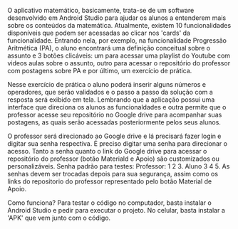 <html>
  <p>O aplicativo matemático, basicamente, trata-se de um software desenvolvido em Android Studio para ajudar os alunos a entenderem mais sobre os conteúdos da matemática. 
Atualmente, existem 10 funcionalidades disponíveis que podem ser acessadas ao clicar nos 'cards' da funcionalidade.
Entrando nela, por exemplo, na funcionalidade Progressão Aritmética (PA), o aluno encontrará uma definição conceitual sobre o assunto e 3 botões clicáveis: um para acessar
uma playlist do Youtube com videos aulas sobre o assunto, outro para acessar o repositório do professor com postagens sobre PA e por último, um exercício de prática.
</p>
  <p>Nesse exercício de prática o aluno poderá inserir alguns números e operadores, que serão validados e o passo a passo da solução com a resposta será exibido em tela.
Lembrando que a aplicação possui uma interface que direciona os alunos as funcionaldades e outra permite que o professor acesse seu repositório no Google drive para
acompanhar suas postagens, as quais serão acessadas posteriormente pelos seus alunos. 
</p>
  <p>O professor será direcionado ao Google drive e lá precisará fazer login e digitar sua senha respectiva. É preciso digitar uma senha para direcionar o acesso. Tanto a senha quanto o link do Google drive para acessar o repositório do professor (botão Materiald e Apoio) são customizados ou personalizáveis. Senha padrão para testes: Professor: 1 2 3.  Aluno 3 4 5. As senhas devem ser trocadas depois para sua segurança, 
assim como os links do repositorio do professor representado pelo botão Material de Apoio.
</p>
<p>Como funciona? Para testar o código no computador, basta instalar o Android Studio e pedir para executar o projeto. No celular, basta instalar a 'APK' que vem junto com o código.
</p>
</html>

